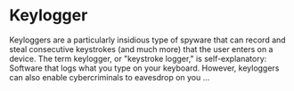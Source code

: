 # Keylogger
Keyloggers are a particularly insidious type of spyware that can record and steal consecutive keystrokes (and much more) that the user enters on a device. The term keylogger, or "keystroke logger," is self-explanatory: Software that logs what you type on your keyboard. However, keyloggers can also enable cybercriminals to eavesdrop on you ...
